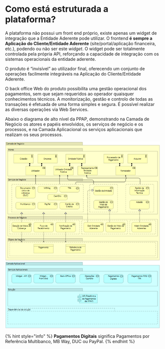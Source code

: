 # Como está estruturada a plataforma?

A plataforma não possui um front end próprio, existe apenas um widget de integração que a Entidade Aderente pode utilizar. O frontend **é sempre a Aplicação do Cliente/Entidade Aderente** (site/portal/aplicação financeira, etc.), podendo ou não ser este _widget_. O widget pode ser totalmente controlada pela própria API, reforçando a capacidade de integração com os sistemas operacionais da entidade aderente.&#x20;

O produto é “invisível” ao utilizador final, oferecendo um conjunto de operações facilmente integráveis na Aplicação do Cliente/Entidade Aderente. &#x20;

O back office Web do produto possibilita uma gestão operacional dos pagamentos, sem que sejam requeridos ao operador quaisquer conhecimentos técnicos. A monitorização, gestão e controlo de todas as transações é efetuada de uma forma simples e segura. É possível realizar as diversas operações via Web Services.&#x20;

Abaixo o diagrama de alto nível da PPAP, demonstrando na Camada de Negócio os atores e papéis envolvidos, os serviços de negócio e os processos, e na Camada Aplicacional os serviços aplicacionais que realizam os seus processos.&#x20;

<div align="center">

<img src="../../.gitbook/assets/MicrosoftTeams-image (1).png" alt="Arquitetura de alto nível da PPAP">

</div>

{% hint style="info" %}
**Pagamentos Digitais** significa Pagamentos por Referência Multibanco, MB Way, DUC ou PayPal.
{% endhint %}
